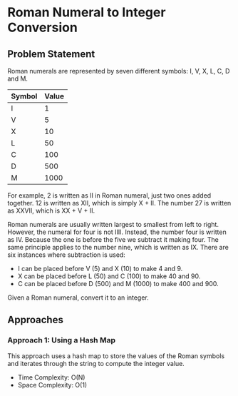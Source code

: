 # Roman Numeral to Integer Conversion

## Problem Statement
Roman numerals are represented by seven different symbols: I, V, X, L, C, D and M.

Symbol       | Value
------------ | -----
I            | 1
V            | 5
X            | 10
L            | 50
C            | 100
D            | 500
M            | 1000

For example, 2 is written as II in Roman numeral, just two ones added together. 12 is written as XII, which is simply X + II. The number 27 is written as XXVII, which is XX + V + II.

Roman numerals are usually written largest to smallest from left to right. However, the numeral for four is not IIII. Instead, the number four is written as IV. Because the one is before the five we subtract it making four. The same principle applies to the number nine, which is written as IX. There are six instances where subtraction is used:

- I can be placed before V (5) and X (10) to make 4 and 9.
- X can be placed before L (50) and C (100) to make 40 and 90.
- C can be placed before D (500) and M (1000) to make 400 and 900.

Given a Roman numeral, convert it to an integer.

## Approaches

### Approach 1: Using a Hash Map
This approach uses a hash map to store the values of the Roman symbols and iterates through the string to compute the integer value.

- Time Complexity: O(N)
- Space Complexity: O(1)